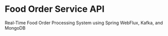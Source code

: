 # Food Order Service API
Real-Time Food Order Processing System using Spring WebFlux, Kafka, and MongoDB
